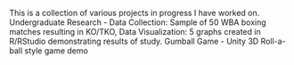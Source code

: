 This is a collection of various projects in progress I have worked on.
Undergraduate Research - Data Collection: Sample of 50 WBA boxing matches resulting in KO/TKO, Data Visualization: 5 graphs created in R/RStudio demonstrating results of study.
Gumball Game - Unity 3D Roll-a-ball style game demo

